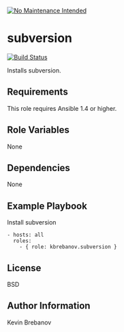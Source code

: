 [![No Maintenance Intended](http://unmaintained.tech/badge.svg)](http://unmaintained.tech/)

subversion
==========

[![Build Status](https://travis-ci.org/kbrebanov/ansible-subversion.svg?branch=master)](https://travis-ci.org/kbrebanov/ansible-subversion)

Installs subversion.

Requirements
------------

This role requires Ansible 1.4 or higher.

Role Variables
--------------

None

Dependencies
------------

None

Example Playbook
----------------

Install subversion
```
- hosts: all
  roles:
    - { role: kbrebanov.subversion }
```

License
-------

BSD

Author Information
------------------

Kevin Brebanov
